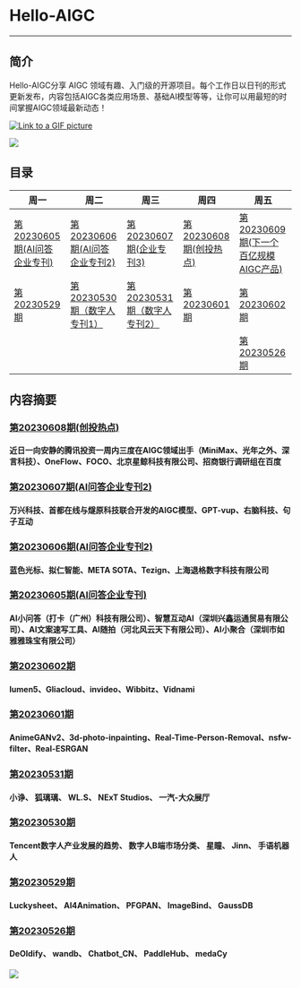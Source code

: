 # Hello-AIGC

-----------------------------------------


## 简介
Hello-AIGC分享 AIGC 领域有趣、入门级的开源项目。每个工作日以日刊的形式更新发布，内容包括AIGC各类应用场景、基础AI模型等等，让你可以用最短的时间掌握AIGC领域最新动态！


[![Link to a GIF picture](source/index1.gif)]()



<p>
  <img src="https://foruda.gitee.com/images/1685413615304788816/81f3a841_6522093.png"/>
</p>



## 目录
| 周一 | 周二 | 周三 | 周四 | 周五 |
| ------- | ----- | ------------ | ------ | --------- |
| [第20230605期(AI问答企业专刊)](content/HelloAIGC-20230605.md) | [第20230606期(AI问答企业专刊2)](content/HelloAIGC-20230606.md) | [第20230607期(企业专刊3)](content/HelloAIGC-20230607.md) | [第20230608期(创投热点)](content/HelloAIGC-20230608.md) | [第20230609期(下一个百亿规模AIGC产品)](content/HelloAIGC-20230609.md) |
| [第20230529期](content/HelloAIGC-20230529.md) | [第20230530期（数字人专刊1）](content/HelloAIGC-20230530.md) | [第20230531期（数字人专刊2）](content/HelloAIGC-20230531.md) | [第20230601期](content/HelloAIGC-20230601.md) | [第20230602期](content/HelloAIGC-20230602.md) |
| |  |  |  |  [第20230526期](content/HelloAIGC-20230526.md) |

## 内容摘要

### [第20230608期(创投热点)](content/HelloAIGC-20230608.md)
#### 近日一向安静的腾讯投资一周内三度在AIGC领域出手（MiniMax、光年之外、深言科技）、OneFlow、FOCO、北京星鲸科技有限公司、招商银行调研组在百度

### [第20230607期(AI问答企业专刊2)](content/HelloAIGC-20230606.md)
#### 万兴科技、首都在线与燧原科技联合开发的AIGC模型、GPT-vup、右脑科技、句子互动

### [第20230606期(AI问答企业专刊2)](content/HelloAIGC-20230606.md)
#### 蓝色光标、拟仁智能、META SOTA、Tezign、上海退格数字科技有限公司

### [第20230605期(AI问答企业专刊)](content/HelloAIGC-20230605.md)
#### AI小问答（打卡（广州）科技有限公司）、智慧互动AI（深圳兴鑫运通贸易有限公司）、AI文案速写工具、AI随拍（河北风云天下有限公司）、AI小聚合（深圳市如雅雅珠宝有限公司）

### [第20230602期](content/HelloAIGC-20230602.md)
#### lumen5、Gliacloud、invideo、Wibbitz、Vidnami

### [第20230601期](content/HelloAIGC-20230601.md)
#### AnimeGANv2、3d-photo-inpainting、Real-Time-Person-Removal、nsfw-filter、Real-ESRGAN

### [第20230531期](content/HelloAIGC-20230531.md)
#### 小诤、 狐璃璃、 WL.S、 NExT Studios、 一汽-大众展厅

### [第20230530期](content/HelloAIGC-20230530.md)
#### Tencent数字人产业发展的趋势、 数字人B端市场分类、 星瞳、 Jinn、 手语机器人

### [第20230529期](content/HelloAIGC-20230529.md)
#### Luckysheet、 AI4Animation、 PFGPAN、 ImageBind、 GaussDB

### [第20230526期](content/HelloAIGC-20230526.md)
#### DeOldify、 wandb、 Chatbot_CN、 PaddleHub、 medaCy

<p>
  <img src="https://foruda.gitee.com/images/1685410349936737076/524ad704_6522093.png"/>
</p>

